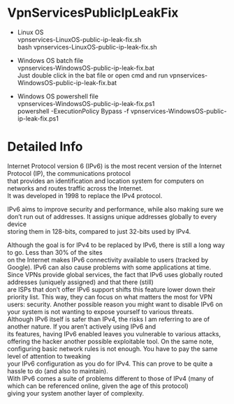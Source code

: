 # VpnServicesPublicIpLeakFix
* Linux OS  
    vpnservices-LinuxOS-public-ip-leak-fix.sh  
    bash vpnservices-LinuxOS-public-ip-leak-fix.sh  

* Windows OS batch file  
    vpnservices-WindowsOS-public-ip-leak-fix.bat  
    Just double click in the bat file or open cmd and run vpnservices-WindowsOS-public-ip-leak-fix.bat

* Windows OS powershell file  
    vpnservices-WindowsOS-public-ip-leak-fix.ps1  
    powershell -ExecutionPolicy Bypass -f vpnservices-WindowsOS-public-ip-leak-fix.ps1    


# Detailed Info

Internet Protocol version 6 (IPv6) is the most recent version of the Internet Protocol (IP), the communications protocol  
that provides an identification and location system for computers on networks and routes traffic across the Internet.  
It was developed in 1998 to replace the IPv4 protocol.

IPv6 aims to improve security and performance, while also making sure we don’t run out of addresses. It assigns unique addresses globally to every device  
storing them in 128-bits, compared to just 32-bits used by IPv4.  

Although the goal is for IPv4 to be replaced by IPv6, there is still a long way to go. Less than 30% of the sites  
on the Internet makes IPv6 connectivity available to users (tracked by Google). IPv6 can also cause problems with some applications at time.
Since VPNs provide global services, the fact that IPv6 uses globally routed addresses (uniquely assigned) and that there (still)  
are ISPs that don’t offer IPv6 support shifts this feature lower down their priority list. This way, they can focus on what matters the most for VPN users: security.
Another possible reason you might want to disable IPv6 on your system is not wanting to expose yourself to various threats.  
Although IPv6 itself is safer than IPv4, the risks I am referring to are of another nature. If you aren’t actively using IPv6 and  
its features, having IPv6 enabled leaves you vulnerable to various attacks, offering the hacker another possible exploitable tool.
On the same note, configuring basic network rules is not enough. You have to pay the same level of attention to tweaking  
your IPv6 configuration as you do for IPv4. This can prove to be quite a hassle to do (and also to maintain).  
With IPv6 comes a suite of problems different to those of IPv4 (many of which can be referenced online, given the age of this protocol)  
giving your system another layer of complexity.  
